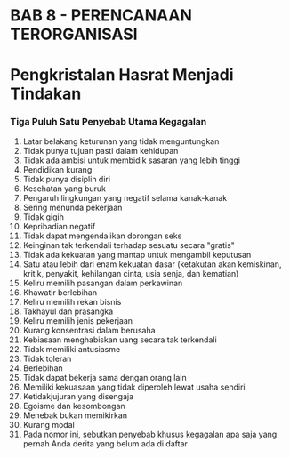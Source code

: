 # BAB 8 - PERENCANAAN TERORGANISASI
# Pengkristalan Hasrat Menjadi Tindakan

### Tiga Puluh Satu Penyebab Utama Kegagalan
1. Latar belakang keturunan yang tidak menguntungkan
2. Tidak punya tujuan pasti dalam kehidupan
3. Tidak ada ambisi untuk membidik sasaran yang lebih tinggi
4. Pendidikan kurang
5. Tidak punya disiplin diri
6. Kesehatan yang buruk
7. Pengaruh lingkungan yang negatif selama kanak-kanak
8. Sering menunda pekerjaan
9. Tidak gigih
10. Kepribadian negatif
11. Tidak dapat mengendalikan dorongan seks
12. Keinginan tak terkendali terhadap sesuatu secara "gratis"
13. Tidak ada kekuatan yang mantap untuk mengambil keputusan
14. Satu atau lebih dari enam kekuatan dasar (ketakutan akan kemiskinan, kritik, penyakit, kehilangan cinta, usia senja, dan kematian)
15. Keliru memilih pasangan dalam perkawinan
16. Khawatir berlebihan
17. Keliru memilih rekan bisnis
18. Takhayul dan prasangka
19. Keliru memilih jenis pekerjaan
20. Kurang konsentrasi dalam berusaha
21. Kebiasaan menghabiskan uang secara tak terkendali
22. Tidak memiliki antusiasme
23. Tidak toleran
24. Berlebihan
25. Tidak dapat bekerja sama dengan orang lain
26. Memiliki kekuasaan yang tidak diperoleh lewat usaha sendiri
27. Ketidakjujuran yang disengaja
28. Egoisme dan kesombongan
29. Menebak bukan memikirkan
30. Kurang modal
31. Pada nomor ini, sebutkan penyebab khusus kegagalan apa saja yang pernah Anda derita yang belum ada di daftar
